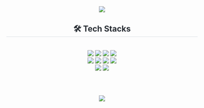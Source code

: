 <div align= "center">
    <img src="https://capsule-render.vercel.app/api?type=waving&color=fdbe35&height=180&text=Hi%20there%20👋%20I'm%20YoungEun&animation=fadeIn&fontColor=ffffff&fontSize=40" />
</div>
<div align= "center">
    <h2 style="border-bottom: 1px solid #d8dee4; color: #282d33;"> 🛠️ Tech Stacks </h2> <br> 
    <div style="margin: 0 auto; text-align: center;" align= "center">
        <img src="https://img.shields.io/badge/Javascript-F7DF1E?style=flat&logo=Javascript&logoColor=white">
        <img src="https://img.shields.io/badge/Typescript-3178C6?style=flat&logo=Typescript&logoColor=white">
        <img src="https://img.shields.io/badge/React-61DAFB?style=flat&logo=React&logoColor=white">
        <img src="https://img.shields.io/badge/Next.js-000000?style=flat&logo=Next.js&logoColor=white">
        <br/>
        <img src="https://img.shields.io/badge/HTML5-E34F26?style=flat&logo=HTML5&logoColor=white">
        <img src="https://img.shields.io/badge/CSS3-1572B6?style=flat&logo=CSS3&logoColor=white">
        <img src="https://img.shields.io/badge/Sass-CC6699?style=flat&logo=Sass&logoColor=white">
        <img src="https://img.shields.io/badge/Tailwind CSS-06B6D4?style=flat&logo=Tailwind CSS&logoColor=white">
        <br/>
        <img src="https://img.shields.io/badge/Azure Cloud-0078D4?style=flat&logo=microsoftazure&logoColor=white">
        <img src="https://img.shields.io/badge/Docker-2496ED?style=flat&logo=Docker&logoColor=white">
    </div>
</div>
<!--
<p align="center">
  <a href="https://skillicons.dev">
    <img src="https://skillicons.dev/icons?i=js,ts,react,nextjs,html,css,sass,tailwind" />
  </a>
</p>
-->

<br/><br/>
<div align= "center">
    <a href="https://hits.seeyoufarm.com"> <img src="https://hits.seeyoufarm.com/api/count/incr/badge.svg?url=https%3A%2F%2Fgithub.com%2FYoungEun%2F&count_bg=%23F3DC50&title_bg=%23555555&icon=github.svg&icon_color=%23FFFFFF&title=GitHub&edge_flat=false"/></a>
</div>
